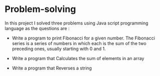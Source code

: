 # Problem-solving

In this project I solved three problems using Java script programming language as the questions are :

* Write a program to print Fibonacci for a given number.
The Fibonacci series is a series of numbers in which each is the sum of the two preceding ones, usually starting with 0 and 1. 

* Write a program that Calculates the sum of elements in an array

* Write a program that Reverses a string 